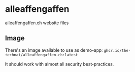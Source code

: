 # alleaffengaffen

alleaffengaffen.ch website files

## Image

There's an image available to use as demo-app: `ghcr.io/the-technat/alleaffengaffen.ch:latest`

It should work with almost all security best-practices.
